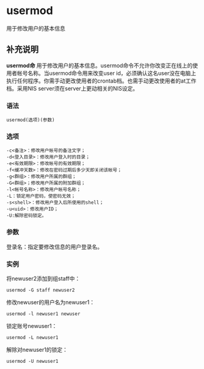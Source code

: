 usermod
===

用于修改用户的基本信息

## 补充说明

**usermod命** 用于修改用户的基本信息。usermod命令不允许你改变正在线上的使用者帐号名称。当usermod命令用来改变user id，必须确认这名user没在电脑上执行任何程序。你需手动更改使用者的crontab档。也需手动更改使用者的at工作档。采用NIS server须在server上更动相关的NIS设定。

### 语法  

```
usermod(选项)(参数)
```

### 选项  

```
-c<备注>：修改用户帐号的备注文字；
-d<登入目录>：修改用户登入时的目录；
-e<有效期限>：修改帐号的有效期限；
-f<缓冲天数>：修改在密码过期后多少天即关闭该帐号；
-g<群组>：修改用户所属的群组；
-G<群组>；修改用户所属的附加群组；
-l<帐号名称>：修改用户帐号名称；
-L：锁定用户密码，使密码无效；
-s<shell>：修改用户登入后所使用的shell；
-u<uid>：修改用户ID；
-U:解除密码锁定。
```

### 参数  

登录名：指定要修改信息的用户登录名。

### 实例  

将newuser2添加到组staff中：

```
usermod -G staff newuser2
```

修改newuser的用户名为newuser1：

```
usermod -l newuser1 newuser
```

锁定账号newuser1：

```
usermod -L newuser1
```

解除对newuser1的锁定：

```
usermod -U newuser1
```